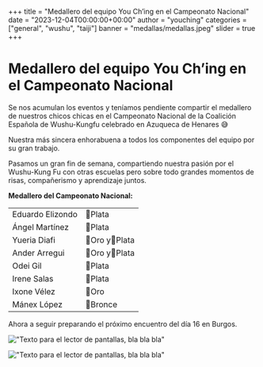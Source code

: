 +++
title = "Medallero del equipo You Ch’ing en el Campeonato Nacional"
date = "2023-12-04T00:00:00+00:00"
author = "youching"
categories = ["general", "wushu", "taiji"]
banner = "medallas/medallas.jpeg"
slider = true
+++

# Medallero del equipo You Ch’ing en el Campeonato Nacional

Se nos acumulan los eventos y teníamos pendiente compartir el medallero de nuestros chicos chicas en el Campeonato Nacional de la Coalición Española de Wushu-Kungfu celebrado en Azuqueca de Henares 😅

Nuestra más sincera enhorabuena a todos los componentes del equipo por su gran trabajo.

Pasamos un gran fin de semana, compartiendo nuestra pasión por el Wushu-Kung Fu con otras escuelas pero sobre todo grandes momentos de risas, compañerismo y aprendizaje juntos.

**Medallero del Campeonato Nacional:**

|||
|-----------------|--------|
|Eduardo Elizondo |🥈Plata |
|Ángel Martínez   |🥈Plata|
|Yueria Diafi     |🥇Oro y🥈Plata|
|Ander Arregui    |🥇Oro y🥈Plata|
|Odei Gil         |🥈Plata|
|Irene Salas      |🥈Plata|
|Ixone Vélez      |🥇Oro|
|Mánex López      |🥉Bronce|

Ahora a seguir preparando el próximo encuentro del día 16 en Burgos.

!["Texto para el lector de pantallas, bla bla bla"](/medallas/medallas.jpeg)


!["Texto para el lector de pantallas, bla bla bla"](/medallas/equipo.jpeg)